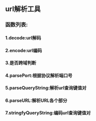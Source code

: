 ## url解析工具

### 函数列表:
#### 1.decode:url解码
#### 2.encode:url编码
#### 3.是否跨域判断
#### 4.parsePort:根据协议解析端口号
#### 5.parseQueryString:解析url查询键值对
#### 6.parseURL:解析URL各个部分
#### 7.stringfyQueryString:编码url查询键值对